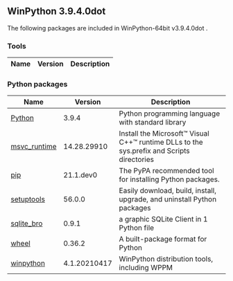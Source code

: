 ## WinPython 3.9.4.0dot 

The following packages are included in WinPython-64bit v3.9.4.0dot .

### Tools

Name | Version | Description
-----|---------|------------


### Python packages

Name | Version | Description
-----|---------|------------
[Python](http://www.python.org/) | 3.9.4 | Python programming language with standard library
[msvc_runtime](https://pypi.org/project/msvc_runtime) | 14.28.29910 | Install the Microsoft&#8482; Visual C++&#8482; runtime DLLs to the sys.prefix and Scripts directories
[pip](https://pypi.org/project/pip) | 21.1.dev0 | The PyPA recommended tool for installing Python packages.
[setuptools](https://pypi.org/project/setuptools) | 56.0.0 | Easily download, build, install, upgrade, and uninstall Python packages
[sqlite_bro](https://pypi.org/project/sqlite_bro) | 0.9.1 | a graphic SQLite Client in 1 Python file
[wheel](https://pypi.org/project/wheel) | 0.36.2 | A built-package format for Python
[winpython](http://winpython.github.io/) | 4.1.20210417 | WinPython distribution tools, including WPPM